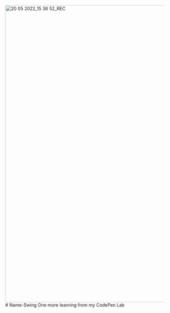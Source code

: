<img width="940" alt="20 05 2022_15 36 52_REC" src="https://user-images.githubusercontent.com/80990809/169616009-b4775f01-6153-403f-8e2e-5a0d94c1fd18.png">
# Name-Swing
One more leanring from my CodePen Lab 
